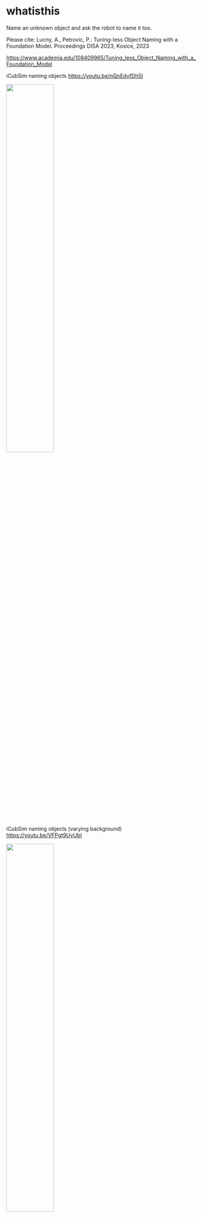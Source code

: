# whatisthis
Name an unknown object and ask the robot to name it too. 

Please cite: Lucny, A., Petrovic, P.: Tuning-less Object Naming with a Foundation Model.
Proceedings DISA 2023, Kosice, 2023

https://www.academia.edu/108409965/Tuning_less_Object_Naming_with_a_Foundation_Model


iCubSim naming objects 
https://youtu.be/nQnEdyfDh5I

[<img src="https://www.agentspace.org/images/nQnEdyfDh5I.png" width="50%">](https://youtu.be/nQnEdyfDh5I "iCubSim naming objects")

iCubSim naming objects (varying background) 
https://youtu.be/VFPgt9UyUbI

[<img src="https://www.agentspace.org/images/VFPgt9UyUbI.png" width="50%">](https://youtu.be/VFPgt9UyUbI "iCubSim naming objects (varying background)")

NICO naming objects (turning head via the attention map) 
https://youtu.be/ugrsf8XPUuc

[<img src="https://www.agentspace.org/images/ugrsf8XPUuc.png" width="50%">](https://youtu.be/ugrsf8XPUuc "NICO naming objects (turning head via the attention map)")
